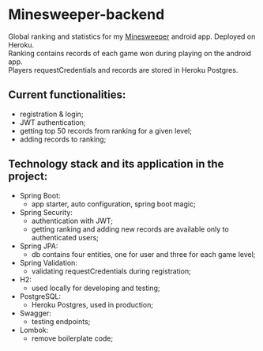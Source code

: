 # Minesweeper-backend
Global ranking and statistics for my [Minesweeper](https://github.com/slawomirbuczek/Minesweeper) android app. Deployed on Heroku.  
Ranking contains records of each game won during playing on the android app.  
Players requestCredentials and records are stored in Heroku Postgres.

## Current functionalities:  
* registration & login;
* JWT authentication;
* getting top 50 records from ranking for a given level;
* adding records to ranking;

## Technology stack and its application in the project:
* Spring Boot:
  * app starter, auto configuration, spring boot magic;
* Spring Security:
  * authentication with JWT;
  * getting ranking and adding new records are available only to authenticated users;
* Spring JPA:
  * db contains four entities, one for user and three for each game level;
* Spring Validation:
  * validating requestCredentials during registration;
* H2:
  * used locally for developing and testing;
* PostgreSQL:
  * Heroku Postgres, used in production;
* Swagger:
  * testing endpoints;
* Lombok:
  * remove  boilerplate code;
